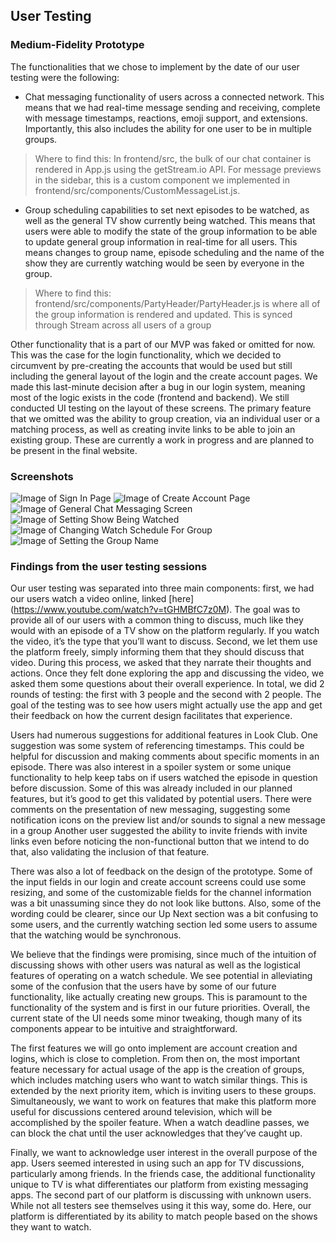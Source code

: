 ## User Testing

### Medium-Fidelity Prototype
The functionalities that we chose to implement by the date of our user testing were the following:
- Chat messaging functionality of users across a connected network. This means that we had real-time message sending and receiving, complete with message timestamps, reactions, emoji support, and extensions. Importantly, this also includes the ability for one user to be in multiple groups.
> Where to find this: In frontend/src, the bulk of our chat container is rendered in App.js using the getStream.io API. For message previews in the sidebar, this is a custom component we implemented in frontend/src/components/CustomMessageList.js.
- Group scheduling capabilities to set next episodes to be watched, as well as the general TV show currently being watched. This means that users were able to modify the state of the group information to be able to update general group information in real-time for all users. This means changes to group name, episode scheduling and the name of the show they are currently watching would be seen by everyone in the group.
> Where to find this: frontend/src/components/PartyHeader/PartyHeader.js is where all of the group information is rendered and updated. This is synced through Stream across all users of a group

Other functionality that is a part of our MVP was faked or omitted for now. This was the case for the login functionality, which we decided to circumvent by pre-creating the accounts that would be used but still including the general layout of the login and the create account pages. We made this last-minute decision after a bug in our login system, meaning most of the logic exists in the code (frontend and backend). We still conducted UI testing on the layout of these screens. The primary feature that we omitted was the ability to group creation, via an individual user or a matching process, as well as creating invite links to be able to join an existing group. These are currently a work in progress and are planned to be present in the final website.

### Screenshots
![Image of Sign In Page](/Vitamin-CS/images/g6/image1.jpg)
![Image of Create Account Page](/Vitamin-CS/images/g6/image2.jpg)
![Image of General Chat Messaging Screen](/Vitamin-CS/images/g6/image3.jpg)
![Image of Setting Show Being Watched](/Vitamin-CS/images/g6/image4.jpg)
![Image of Changing Watch Schedule For Group](/Vitamin-CS/images/g6/image5.jpg)
![Image of Setting the Group Name](/Vitamin-CS/images/g6/image6.jpg)

### Findings from the user testing sessions
Our user testing was separated into three main components: first, we had our users watch a video online, linked [here] (https://www.youtube.com/watch?v=tGHMBfC7z0M). The goal was to provide all of our users with a common thing to discuss, much like they would with an episode of a TV show on the platform regularly. If you watch the video, it’s the type that you’ll want to discuss. Second, we let them use the platform freely, simply informing them that they should discuss that video. During this process, we asked that they narrate their thoughts and actions. Once they felt done exploring the app and discussing the video, we asked them some questions about their overall experience. In total, we did 2 rounds of testing: the first with 3 people and the second with 2 people. The goal of the testing was to see how users might actually use the app and get their feedback on how the current design facilitates that experience.

Users had numerous suggestions for additional features in Look Club. One suggestion was some system of referencing timestamps. This could be helpful for discussion and making comments about specific moments in an episode. There was also interest in a spoiler system or some unique functionality to help keep tabs on if users watched the episode in question before discussion. Some of this was already included in our planned features, but it’s good to get this validated by potential users. There were comments on the presentation of new messaging, suggesting some notification icons on the preview list and/or sounds to signal a new message in a group Another user suggested the ability to invite friends with invite links even before noticing the non-functional button that we intend to do that, also validating the inclusion of that feature. 

There was also a lot of feedback on the design of the prototype. Some of the input fields in our login and create account screens could use some resizing, and some of the customizable fields for the channel information was a bit unassuming since they do not look like buttons. Also, some of the wording could be clearer, since our Up Next section was a bit confusing to some users, and the currently watching section led some users to assume that the watching would be synchronous. 

We believe that the findings were promising, since much of the intuition of discussing shows with other users was natural as well as the logistical features of operating on a watch schedule. We see potential in alleviating some of the confusion that the users have by some of our future functionality, like actually creating new groups. This is paramount to the functionality of the system and is first in our future priorities. Overall, the current state of the UI needs some minor tweaking, though many of its components appear to be intuitive and straightforward.

The first features we will go onto implement are account creation and logins, which is close to completion. From then on, the most important feature necessary for actual usage of the app is the creation of groups, which includes matching users who want to watch similar things. This is extended by the next priority item, which is inviting users to these groups. Simultaneously, we want to work on features that make this platform more useful for discussions centered around television, which will be accomplished by the spoiler feature. When a watch deadline passes, we can block the chat until the user acknowledges that they’ve caught up.

Finally, we want to acknowledge user interest in the overall purpose of the app. Users seemed interested in using such an app for TV discussions, particularly among friends. In the friends case, the additional functionality unique to TV is what differentiates our platform from existing messaging apps. The second part of our platform is discussing with unknown users. While not all testers see themselves using it this way, some do. Here, our platform is differentiated by its ability to match people based on the shows they want to watch.